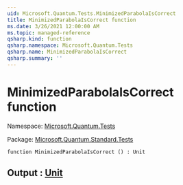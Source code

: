 ```yaml
---
uid: Microsoft.Quantum.Tests.MinimizedParabolaIsCorrect
title: MinimizedParabolaIsCorrect function
ms.date: 3/26/2021 12:00:00 AM
ms.topic: managed-reference
qsharp.kind: function
qsharp.namespace: Microsoft.Quantum.Tests
qsharp.name: MinimizedParabolaIsCorrect
qsharp.summary: ''
---
```


# MinimizedParabolaIsCorrect function

Namespace: [Microsoft.Quantum.Tests](xref:Microsoft.Quantum.Tests)

Package: [Microsoft.Quantum.Standard.Tests](https://nuget.org/packages/Microsoft.Quantum.Standard.Tests)




```qsharp
function MinimizedParabolaIsCorrect () : Unit
```


## Output : [Unit](xref:microsoft.quantum.lang-ref.unit)

